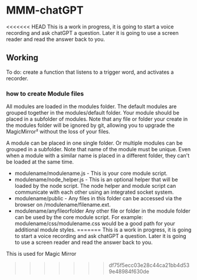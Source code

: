# MMM-chatGPT

<<<<<<< HEAD
This is a work in progress, it is going to start a voice recording and ask chatGPT a question. 
Later it is going to use a screen reader and read the answer back to you.

## Working

To do: create a function that listens to a trigger word, and activates a recorder. 

### how to create Module files

All modules are loaded in the modules folder. The default modules are grouped together in the modules/default folder. Your module should be placed in a subfolder of modules. Note that any file or folder your create in the modules folder will be ignored by git, allowing you to upgrade the MagicMirror² without the loss of your files.

A module can be placed in one single folder. Or multiple modules can be grouped in a subfolder. Note that name of the module must be unique. Even when a module with a similar name is placed in a different folder, they can't be loaded at the same time.


- modulename/modulename.js - This is your core module script.
- modulename/node_helper.js - This is an optional helper that will be loaded by the node script. The node helper and module script can communicate with each other using an integrated socket system.
- modulename/public - Any files in this folder can be accessed via the browser on /modulename/filename.ext.
- modulename/anyfileorfolder Any other file or folder in the module folder can be used by the core module script. For example: modulename/css/modulename.css would be a good path for your additional module styles.
=======
This is a work in progress, it is going to start a voice recording and ask chatGPT a question. Later it is going to use a screen reader and read the answer back to you.

This is used for Magic Mirror
>>>>>>> df75f5ecc03e28c44ca21bb4d539e48984f630de
